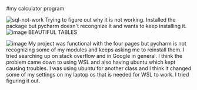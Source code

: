 #my calculator program

![sql-not-work](https://user-images.githubusercontent.com/91106087/145696945-94ada7a5-7758-49bf-b0c4-435c730b1576.png)
Trying to figure out why it is not working. Installed the package but pycharm doesn't recongnize it and wants to keep installing it. 
![image](https://user-images.githubusercontent.com/91106087/146010929-f04c26b4-9f44-4f38-b2be-e607a4d028d0.png)
BEAUTIFUL TABLES

![image](https://user-images.githubusercontent.com/91106087/146015747-e1917be7-fea4-4fba-84c3-50f30fcd951c.png)
My project was functional with the four pages but pycharm is not recognizing some of my modules and keeps asking me to reinstall them. I tried searching up on stack overflow and in Google in general. I think the problem came down to using WSL and also having ubuntu which kept causing troubles. I was using ubuntu for another class and I think it changed some of my settings on my laptop os that is needed for WSL to work. I tried figuring it out.
